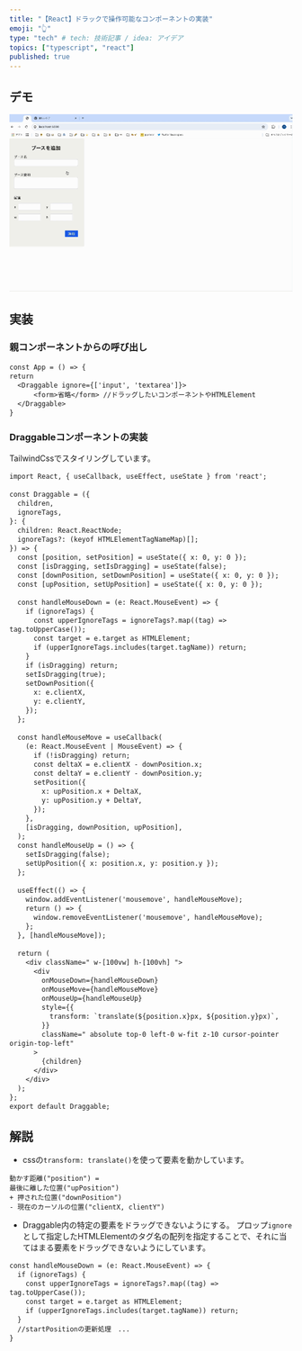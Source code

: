 ```yaml
---
title: "【React】ドラックで操作可能なコンポーネントの実装"
emoji: "👆"
type: "tech" # tech: 技術記事 / idea: アイデア
topics: ["typescript", "react"]
published: true
---
```

## デモ
![デモ](https://raw.githubusercontent.com/makim0939/zenn-content/refs/heads/main/articles/images/react-draggable-component-20241112/demo.gif)
## 実装
### 親コンポーネントからの呼び出し
```ts:App.tsx
const App = () => {
return 
  <Draggable ignore={['input', 'textarea']}>
      <form>省略</form> //ドラッグしたいコンポーネントやHTMLElement
  </Draggable>
}
```
### Draggableコンポーネントの実装
TailwindCssでスタイリングしています。
```tsx:Draggable.tsx
import React, { useCallback, useEffect, useState } from 'react';

const Draggable = ({
  children,
  ignoreTags,
}: {
  children: React.ReactNode;
  ignoreTags?: (keyof HTMLElementTagNameMap)[];
}) => {
  const [position, setPosition] = useState({ x: 0, y: 0 });
  const [isDragging, setIsDragging] = useState(false);
  const [downPosition, setDownPosition] = useState({ x: 0, y: 0 });
  const [upPosition, setUpPosition] = useState({ x: 0, y: 0 });

  const handleMouseDown = (e: React.MouseEvent) => {
    if (ignoreTags) {
      const upperIgnoreTags = ignoreTags?.map((tag) => tag.toUpperCase());
      const target = e.target as HTMLElement;
      if (upperIgnoreTags.includes(target.tagName)) return;
    }
    if (isDragging) return;
    setIsDragging(true);
    setDownPosition({
      x: e.clientX,
      y: e.clientY,
    });
  };

  const handleMouseMove = useCallback(
    (e: React.MouseEvent | MouseEvent) => {
      if (!isDragging) return;
      const deltaX = e.clientX - downPosition.x;
      const deltaY = e.clientY - downPosition.y;
      setPosition({
        x: upPosition.x + DeltaX,
        y: upPosition.y + DeltaY,
      });
    },
    [isDragging, downPosition, upPosition],
  );
  const handleMouseUp = () => {
    setIsDragging(false);
    setUpPosition({ x: position.x, y: position.y });
  };

  useEffect(() => {
    window.addEventListener('mousemove', handleMouseMove);
    return () => {
      window.removeEventListener('mousemove', handleMouseMove);
    };
  }, [handleMouseMove]);

  return (
    <div className=" w-[100vw] h-[100vh] ">
      <div
        onMouseDown={handleMouseDown}
        onMouseMove={handleMouseMove}
        onMouseUp={handleMouseUp}
        style={{
          transform: `translate(${position.x}px, ${position.y}px)`,
        }}
        className=" absolute top-0 left-0 w-fit z-10 cursor-pointer origin-top-left"
      >
        {children}
      </div>
    </div>
  );
};
export default Draggable;
```
## 解説
- cssの`transform: translate()`を使って要素を動かしています。
```
動かす距離("position") = 
最後に離した位置("upPosition") 
+ 押された位置("downPosition") 
- 現在のカーソルの位置("clientX, clientY")
```
- Draggable内の特定の要素をドラッグできないようにする。
プロップ`ignore`として指定したHTMLElementのタグ名の配列を指定することで、それに当てはまる要素をドラッグできないようにしています。
```ts: handleMouseDown関数
const handleMouseDown = (e: React.MouseEvent) => {
  if (ignoreTags) {
    const upperIgnoreTags = ignoreTags?.map((tag) => tag.toUpperCase());
    const target = e.target as HTMLElement;
    if (upperIgnoreTags.includes(target.tagName)) return;
  }
  //startPositionの更新処理　...
}
```